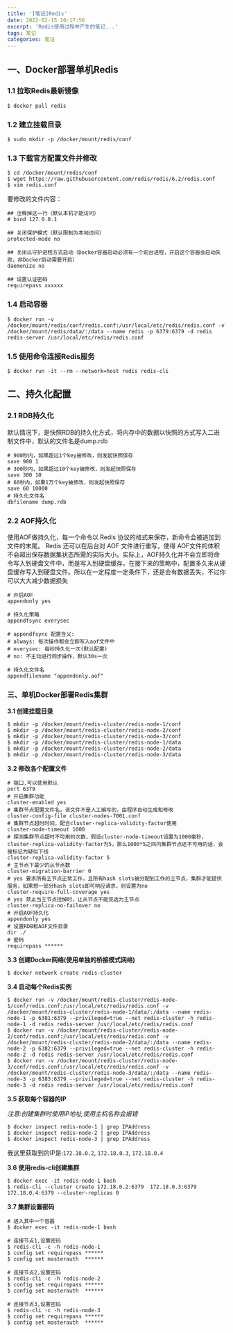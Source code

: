```yaml
---
title: '[笔记]Redis'
date: 2022-02-15 10:17:56
excerpt: 'Redis使用过程中产生的笔记...'
tags: 笔记
categories: 笔记
---
```


## 一、Docker部署单机Redis

### 1.1 拉取Redis最新镜像

```shell
$ docker pull redis
```

### 1.2 建立挂载目录
```shell
$ sudo mkdir -p /docker/mount/redis/conf
```

### 1.3 下载官方配置文件并修改
```shell
$ cd /docker/mount/redis/conf
$ wget https://raw.githubusercontent.com/redis/redis/6.2/redis.conf
$ vim redis.conf
```
要修改的文件内容：
```properties
## 注释掉这一行（默认本机才能访问）
# bind 127.0.0.1 

## 关闭保护模式（默认限制为本地访问）
protected-mode no

## 关闭以守护进程方式启动（Docker容器启动必须有一个前台进程，开启这个容器会启动失败，非Docker启动需要开启）
daemonize no

## 设置认证密码
requirepass xxxxxx
```

### 1.4 启动容器
```shell
$ docker run -v /docker/mount/redis/conf/redis.conf:/usr/local/etc/redis/redis.conf -v /docker/mount/redis/data/:/data --name redis -p 6379:6379 -d redis redis-server /usr/local/etc/redis/redis.conf
```

### 1.5 使用命令连接Redis服务
```shell
$ docker run -it --rm --network=host redis redis-cli
```

## 二、持久化配置

### 2.1 RDB持久化

默认情况下，是快照RDB的持久化方式，将内存中的数据以快照的方式写入二进制文件中，默认的文件名是dump.rdb

```
# 900秒内，如果超过1个key被修改，则发起快照保存
save 900 1
# 300秒内，如果超过10个key被修改，则发起快照保存
save 300 10
# 60秒内，如果1万个key被修改，则发起快照保存
save 60 10000
# 持久化文件名
dbfilename dump.rdb
```

### 2.2 AOF持久化

使用AOF做持久化，每一个命令以 Redis 协议的格式来保存，新命令会被追加到文件的末尾。 Redis 还可以在后台对 AOF 文件进行重写，使得 AOF文件的体积不会超出保存数据集状态所需的实际大小。实际上，AOF持久化并不会立即将命令写入到硬盘文件中，而是写入到硬盘缓存，在接下来的策略中，配置多久来从硬盘缓存写入到硬盘文件。所以在一定程度一定条件下，还是会有数据丢失，不过你可以大大减少数据损失

```
# 开启AOF
appendonly yes

# 持久化策略
appendfsync everysec

# appendfsync 配置含义:
# always: 每次操作都会立即写入aof文件中
# everysec: 每秒持久化一次(默认配置)
# no: 不主动进行同步操作，默认30s一次

# 持久化文件名
appendfilename "appendonly.aof"
```

### 三、单机Docker部署Redis集群

**3.1 创建挂载目录**

```
$ mkdir -p /docker/mount/redis-cluster/redis-node-1/conf
$ mkdir -p /docker/mount/redis-cluster/redis-node-2/conf
$ mkdir -p /docker/mount/redis-cluster/redis-node-3/conf
$ mkdir -p /docker/mount/redis-cluster/redis-node-1/data
$ mkdir -p /docker/mount/redis-cluster/redis-node-2/data
$ mkdir -p /docker/mount/redis-cluster/redis-node-3/data
```

**3.2 修改各个配置文件**

```properties
# 端口,可以使用默认
port 6379
# 开启集群功能
cluster-enabled yes
# 集群节点配置文件名，该文件不是人工编写的，由程序自动生成和修改
cluster-config-file cluster-nodes-7001.conf
# 集群节点超时时间，配合cluster-replica-validity-factor使用
cluster-node-timeout 1000
# 探测集群节点超时不可用的次数，假设cluster-node-timeout设置为1000毫秒，cluster-replica-validity-factor为5，那么1000*5之间内集群节点还不可用的话，会被标记为疑似下线
cluster-replica-validity-factor 5
# 主节点下最少的从节点数
cluster-migration-barrier 0
# yes 要求所有主节点正常工作，且所有hash slots被分配到工作的主节点，集群才能提供服务，如果想一部分hash slots即可响应请求，则设置为no
cluster-require-full-coverage yes
# yes 禁止当主节点挂掉时，让从节点不能竞选为主节点
cluster-replica-no-failover no
# 开启AOF持久化
appendonly yes
# 设置RDB和AOF文件目录
dir ./
# 密码
requirepass ******
```

**3.3 创建Docker网络(使用单独的桥接模式网络)**

```shell
$ docker network create redis-cluster
```

**3.4 启动每个Redis实例**

```shell
$ docker run -v /docker/mount/redis-cluster/redis-node-1/conf/redis.conf:/usr/local/etc/redis/redis.conf -v /docker/mount/redis-cluster/redis-node-1/data/:/data --name redis-node-1 -p 6381:6379 --privileged=true --net redis-cluster -h redis-node-1 -d redis redis-server /usr/local/etc/redis/redis.conf
$ docker run -v /docker/mount/redis-cluster/redis-node-2/conf/redis.conf:/usr/local/etc/redis/redis.conf -v /docker/mount/redis-cluster/redis-node-2/data/:/data --name redis-node-2 -p 6382:6379 --privileged=true --net redis-cluster -h redis-node-2 -d redis redis-server /usr/local/etc/redis/redis.conf
$ docker run -v /docker/mount/redis-cluster/redis-node-3/conf/redis.conf:/usr/local/etc/redis/redis.conf -v /docker/mount/redis-cluster/redis-node-3/data/:/data --name redis-node-3 -p 6383:6379 --privileged=true --net redis-cluster -h redis-node-3 -d redis redis-server /usr/local/etc/redis/redis.conf
```

**3.5 获取每个容器的IP**

*注意:创建集群时使用IP地址,使用主机名称会报错*

```shell
$ docker inspect redis-node-1 | grep IPAddress
$ docker inspect redis-node-2 | grep IPAddress
$ docker inspect redis-node-3 | grep IPAddress
```

我这里获取到的IP是:`172.18.0.2`, `172.18.0.3`, `172.18.0.4`

**3.6 使用redis-cli创建集群**

```shell
$ docker exec -it redis-node-1 bash
$ redis-cli --cluster create 172.18.0.2:6379  172.18.0.3:6379  172.18.0.4:6379 --cluster-replicas 0
```

**3.7 集群设置密码**

```shell
# 进入其中一个容器
$ docker exec -it redis-node-1 bash

# 连接节点1,设置密码
$ redis-cli -c -h redis-node-1
$ config set requirepass ******
$ config set masterauth  ******

# 连接节点2,设置密码
$ redis-cli -c -h redis-node-2
$ config set requirepass ******
$ config set masterauth  ******

# 连接节点3,设置密码
$ redis-cli -c -h redis-node-3
$ config set requirepass ******
$ config set masterauth  ******
```